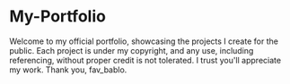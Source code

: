 # My-Portfolio
Welcome to my official portfolio, showcasing the projects I create for the public. Each project is under my copyright, and any use, including referencing, without proper credit is not tolerated. I trust you'll appreciate my work. Thank you, fav_bablo.
